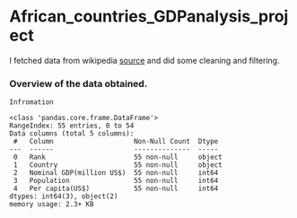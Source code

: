 # African_countries_GDPanalysis_project

I fetched data from wikipedia [source]([url](https://en.wikipedia.org/wiki/List_of_African_countries_by_GDP_(nominal))) and did some cleaning and filtering.

### Overview of the data obtained.

	Infromation 
 
	<class 'pandas.core.frame.DataFrame'>
	RangeIndex: 55 entries, 0 to 54
	Data columns (total 5 columns):
	 #   Column                    Non-Null Count  Dtype 
	---  ------                    --------------  ----- 
	 0   Rank                      55 non-null     object
	 1   Country                   55 non-null     object
	 2   Nominal GDP(million US$)  55 non-null     int64 
	 3   Population                55 non-null     int64 
	 4   Per capita(US$)           55 non-null     int64 
	dtypes: int64(3), object(2)
	memory usage: 2.3+ KB
